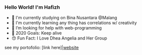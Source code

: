 ### Hello World! I'm Hafizh

- 🎒 I'm currently studying on Bina Nusantara @Malang
- 📘 I'm currently learning any thing has correlations w/ creativity
- 🤔 I’m looking for help with web-programming
- 🎯 2020 Goals: Keep alive
- 😙 Fun Fact: I Love Dhea Angelia and Her Group

see my portofolio: [link here]|[website]

[website]: http://hafizhmo.github.io/
